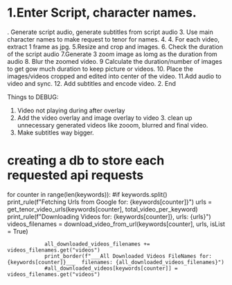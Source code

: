 # 1.Enter Script, character names. 
. Generate script audio, generate subtitles from script audio 
3. Use main character names to make request to tenor for names.
4. 4. For each video, extract 1 frame as jpg. 
5.Resize and crop and images. 
6. Check the duration of the script audio
7.Generate 3 zoom image as lomg as the duration from audio 8. Blur the zoomed video. 
9 Calculate the duration/number of images to get gow much duration to keep picture or videos. 
10. Place the images/videos cropped and edited into center of the video. 
11.Add audio to video and sync. 12. Add subtitles and encode video. 
2. End

 Things to DEBUG:
 1. Video not playing during after overlay 
 2. Add the video overlay and image overlay to video 3. clean up unnecessary generated videos like zooom, blurred and final video.  
 4. Make subtitles way bigger.
# creating a db to store each requested api requests

for counter in range(len(keywords)):
        		#if keywords.split()
        		print_rule(f"Fetching Urls from Google for: {keywords[counter]}")
        		urls = get_tenor_video_urls(keywords[counter], total_video_per_keyword)
        		print_rule(f"Downloading Videos for: {keywords[counter]}, urls: {urls}")
        		videos_filenames = download_video_from_url(keywords[counter], urls, isList = True)
        	
        		all_downloaded_videos_filenames += videos_filenames.get("videos")
        		print_border(f"___All Downloaded Videos FileNames for: {keywords[counter]}___  filenames: {all_downloaded_videos_filenames}")
        		#all_downloaded_videos[keywords[counter]] = videos_filenames.get("videos") 
        		